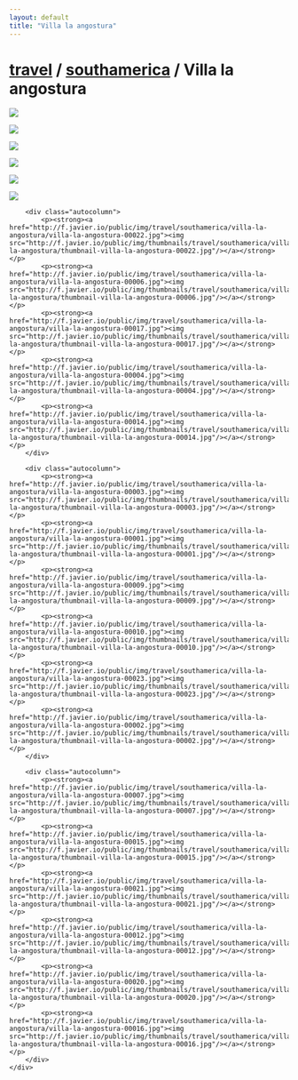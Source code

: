```yaml
---
layout: default
title: "Villa la angostura"
---
```


<h1 class="page" style="padding-left:0%;"><a href="/travel.html">travel</a> / <a href="/travel/southamerica.html">southamerica</a> / Villa la angostura</h1>
<div class="page">
    <div class="autowide">
        <div class="autocolumn">
            <p><strong><a href="http://f.javier.io/public/img/travel/southamerica/villa-la-angostura/villa-la-angostura-00008.jpg"><img src="http://f.javier.io/public/img/thumbnails/travel/southamerica/villa-la-angostura/thumbnail-villa-la-angostura-00008.jpg"/></a></strong></p>
            <p><strong><a href="http://f.javier.io/public/img/travel/southamerica/villa-la-angostura/villa-la-angostura-00013.jpg"><img src="http://f.javier.io/public/img/thumbnails/travel/southamerica/villa-la-angostura/thumbnail-villa-la-angostura-00013.jpg"/></a></strong></p>
            <p><strong><a href="http://f.javier.io/public/img/travel/southamerica/villa-la-angostura/villa-la-angostura-00011.jpg"><img src="http://f.javier.io/public/img/thumbnails/travel/southamerica/villa-la-angostura/thumbnail-villa-la-angostura-00011.jpg"/></a></strong></p>
            <p><strong><a href="http://f.javier.io/public/img/travel/southamerica/villa-la-angostura/villa-la-angostura-00005.jpg"><img src="http://f.javier.io/public/img/thumbnails/travel/southamerica/villa-la-angostura/thumbnail-villa-la-angostura-00005.jpg"/></a></strong></p>
            <p><strong><a href="http://f.javier.io/public/img/travel/southamerica/villa-la-angostura/villa-la-angostura-00018.jpg"><img src="http://f.javier.io/public/img/thumbnails/travel/southamerica/villa-la-angostura/thumbnail-villa-la-angostura-00018.jpg"/></a></strong></p>
            <p><strong><a href="http://f.javier.io/public/img/travel/southamerica/villa-la-angostura/villa-la-angostura-00019.jpg"><img src="http://f.javier.io/public/img/thumbnails/travel/southamerica/villa-la-angostura/thumbnail-villa-la-angostura-00019.jpg"/></a></strong></p>
        </div>

        <div class="autocolumn">
            <p><strong><a href="http://f.javier.io/public/img/travel/southamerica/villa-la-angostura/villa-la-angostura-00022.jpg"><img src="http://f.javier.io/public/img/thumbnails/travel/southamerica/villa-la-angostura/thumbnail-villa-la-angostura-00022.jpg"/></a></strong></p>
            <p><strong><a href="http://f.javier.io/public/img/travel/southamerica/villa-la-angostura/villa-la-angostura-00006.jpg"><img src="http://f.javier.io/public/img/thumbnails/travel/southamerica/villa-la-angostura/thumbnail-villa-la-angostura-00006.jpg"/></a></strong></p>
            <p><strong><a href="http://f.javier.io/public/img/travel/southamerica/villa-la-angostura/villa-la-angostura-00017.jpg"><img src="http://f.javier.io/public/img/thumbnails/travel/southamerica/villa-la-angostura/thumbnail-villa-la-angostura-00017.jpg"/></a></strong></p>
            <p><strong><a href="http://f.javier.io/public/img/travel/southamerica/villa-la-angostura/villa-la-angostura-00004.jpg"><img src="http://f.javier.io/public/img/thumbnails/travel/southamerica/villa-la-angostura/thumbnail-villa-la-angostura-00004.jpg"/></a></strong></p>
            <p><strong><a href="http://f.javier.io/public/img/travel/southamerica/villa-la-angostura/villa-la-angostura-00014.jpg"><img src="http://f.javier.io/public/img/thumbnails/travel/southamerica/villa-la-angostura/thumbnail-villa-la-angostura-00014.jpg"/></a></strong></p>
        </div>

        <div class="autocolumn">
            <p><strong><a href="http://f.javier.io/public/img/travel/southamerica/villa-la-angostura/villa-la-angostura-00003.jpg"><img src="http://f.javier.io/public/img/thumbnails/travel/southamerica/villa-la-angostura/thumbnail-villa-la-angostura-00003.jpg"/></a></strong></p>
            <p><strong><a href="http://f.javier.io/public/img/travel/southamerica/villa-la-angostura/villa-la-angostura-00001.jpg"><img src="http://f.javier.io/public/img/thumbnails/travel/southamerica/villa-la-angostura/thumbnail-villa-la-angostura-00001.jpg"/></a></strong></p>
            <p><strong><a href="http://f.javier.io/public/img/travel/southamerica/villa-la-angostura/villa-la-angostura-00009.jpg"><img src="http://f.javier.io/public/img/thumbnails/travel/southamerica/villa-la-angostura/thumbnail-villa-la-angostura-00009.jpg"/></a></strong></p>
            <p><strong><a href="http://f.javier.io/public/img/travel/southamerica/villa-la-angostura/villa-la-angostura-00010.jpg"><img src="http://f.javier.io/public/img/thumbnails/travel/southamerica/villa-la-angostura/thumbnail-villa-la-angostura-00010.jpg"/></a></strong></p>
            <p><strong><a href="http://f.javier.io/public/img/travel/southamerica/villa-la-angostura/villa-la-angostura-00023.jpg"><img src="http://f.javier.io/public/img/thumbnails/travel/southamerica/villa-la-angostura/thumbnail-villa-la-angostura-00023.jpg"/></a></strong></p>
            <p><strong><a href="http://f.javier.io/public/img/travel/southamerica/villa-la-angostura/villa-la-angostura-00002.jpg"><img src="http://f.javier.io/public/img/thumbnails/travel/southamerica/villa-la-angostura/thumbnail-villa-la-angostura-00002.jpg"/></a></strong></p>
        </div>

        <div class="autocolumn">
            <p><strong><a href="http://f.javier.io/public/img/travel/southamerica/villa-la-angostura/villa-la-angostura-00007.jpg"><img src="http://f.javier.io/public/img/thumbnails/travel/southamerica/villa-la-angostura/thumbnail-villa-la-angostura-00007.jpg"/></a></strong></p>
            <p><strong><a href="http://f.javier.io/public/img/travel/southamerica/villa-la-angostura/villa-la-angostura-00015.jpg"><img src="http://f.javier.io/public/img/thumbnails/travel/southamerica/villa-la-angostura/thumbnail-villa-la-angostura-00015.jpg"/></a></strong></p>
            <p><strong><a href="http://f.javier.io/public/img/travel/southamerica/villa-la-angostura/villa-la-angostura-00021.jpg"><img src="http://f.javier.io/public/img/thumbnails/travel/southamerica/villa-la-angostura/thumbnail-villa-la-angostura-00021.jpg"/></a></strong></p>
            <p><strong><a href="http://f.javier.io/public/img/travel/southamerica/villa-la-angostura/villa-la-angostura-00012.jpg"><img src="http://f.javier.io/public/img/thumbnails/travel/southamerica/villa-la-angostura/thumbnail-villa-la-angostura-00012.jpg"/></a></strong></p>
            <p><strong><a href="http://f.javier.io/public/img/travel/southamerica/villa-la-angostura/villa-la-angostura-00020.jpg"><img src="http://f.javier.io/public/img/thumbnails/travel/southamerica/villa-la-angostura/thumbnail-villa-la-angostura-00020.jpg"/></a></strong></p>
            <p><strong><a href="http://f.javier.io/public/img/travel/southamerica/villa-la-angostura/villa-la-angostura-00016.jpg"><img src="http://f.javier.io/public/img/thumbnails/travel/southamerica/villa-la-angostura/thumbnail-villa-la-angostura-00016.jpg"/></a></strong></p>
        </div>
    </div>
</div>
